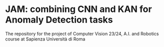 # JAM: combining CNN and KAN for Anomaly Detection tasks
The repository for the project of Computer Vision 23/24, A.I. and Robotics course at Sapienza Università di Roma
